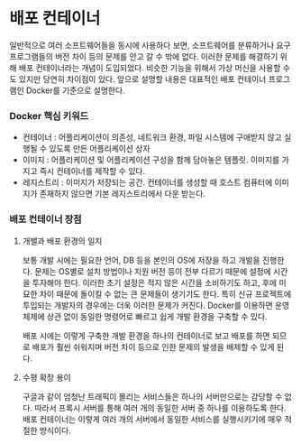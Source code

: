 # 배포 컨테이너
일반적으로 여러 소프트웨어들을 동시에 사용하다 보면, 소프트웨어를 분류하거나 요구 프로그램들의 버전 차이 등의 문제를 안고 갈 수 밖에 없다.
이러한 문제를 해결하기 위해 배포 컨테이너라는 개념이 도입되었다. 비슷한 기능을 위해서 가상 머신을 사용할 수도 있지만 당연히 차이점이 있다.
앞으로 설명할 내용은 대표적인 배포 컨테이너 프로그램인 Docker를 기준으로 설명한다.

### Docker 핵심 키워드
- 컨테이너 : 어플리케이션이 의존성, 네트워크 환경, 파일 시스템에 구애받지 않고 실행될 수 있도록 만든 어플리케이션 상자
- 이미지 : 어플리케이션 및 어플리케이션 구성을 함께 담아놓은 템플릿. 이미지를 가지고 즉시 컨테이너를 제작할 수 있다.
- 레지스트리 : 이미지가 저장되는 공간. 컨테이너를 생성할 때 호스트 컴퓨터에 이미지가 존재하지 않으면 기본 레지스트리에서 다운 받는다.

### 배포 컨테이너 장점
1. 개밸과 배포 환경의 일치

    보통 개발 시에는 필요한 언어, DB 등을 본인의 OS에 저장을 하고 개발을 진행한다. 문제는 OS별로 설치 방법이나 지원 버전 등이 전부 다르기 때문에 설정에 시간을 투자해야 한다. 이러한 초기 설정은 적지 않은 시간을 소비하기도 하고, 후에 미묘한 차이 때문에 돌이킬 수 없는 큰 문제들이 생기기도 한다. 특히 신규 프로젝트에 투입되는 개발자의 경우에는 더욱 이러한 문제가 커진다.
    Docker를 이용하면 운영체제에 상관 없이 동일한 명령어로 빠르고 쉽게 개발 환경을 구축할 수 있다.

    배포 시에는 이렇게 구축한 개발 환경을 하나의 컨테이너로 보고 배포를 하면 되므로 배포가 훨씬 쉬워지며 버전 차이 등으로 인한 문제의 발생을 배제할 수 있게 된다.

2. 수평 확장 용이

    구글과 같이 엄청난 트래픽이 몰리는 서비스들은 하나의 서버만으로는 감당할 수 없다. 따라서 프록시 서버를 통해 여러 개의 동일한 서버 중 하나를 이용하도록 한다.
    배포 컨테이너는 이렇게 여러 개의 서버에서 동일한 서비스를 실행시키기에 매우 적절한 방식이다.
